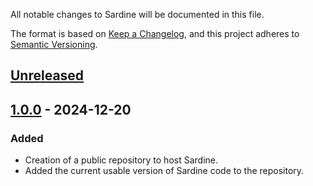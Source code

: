 All notable changes to Sardine will be documented in this file.

The format is based on [Keep a Changelog](https://keepachangelog.com/en/1.1.0/), and this project adheres to [Semantic Versioning](https://semver.org/spec/v2.0.0.html).


[Unreleased]
------------


[1.0.0] - 2024-12-20
--------------------
### Added
+ Creation of a public repository to host Sardine.
+ Added the current usable version of Sardine code to the repository.

[unreleased]: https://github.com/orger-lab/hybridsp-live/compare/v1.0.0...HEAD
[1.0.0]: https://github.com/orger-lab/hybridsp-live/releases/tag/v1.0.0
